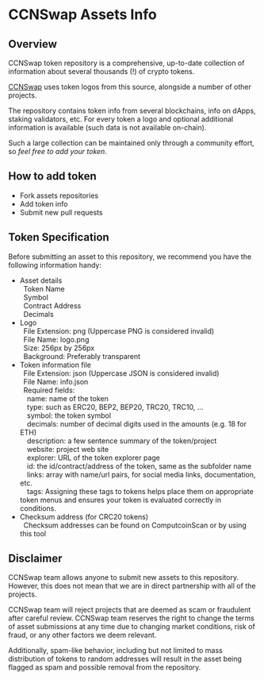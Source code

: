 # CCNSwap Assets Info

## Overview

CCNSwap token repository is a comprehensive, up-to-date collection of information about several thousands (!) of crypto tokens.

[CCNSwap](https://ccnswap.org) uses token logos from this source, alongside a number of other projects.

The repository contains token info from several blockchains, info on dApps, staking validators, etc.
For every token a logo and optional additional information is available (such data is not available on-chain).

Such a large collection can be maintained only through a community effort, so _feel free to add your token_.

## How to add token

 - Fork assets repositories
 - Add token info
 - Submit new pull requests

## Token Specification

Before submitting an asset to this repository, we recommend you have the following information handy:
 - Asset details
  <br/>&ensp;Token Name
  <br/>&ensp;Symbol
  <br/>&ensp;Contract Address
  <br/>&ensp;Decimals
 - Logo
  <br/>&ensp;File Extension: png (Uppercase PNG is considered invalid)
  <br/>&ensp;File Name: logo.png
  <br/>&ensp;Size: 256px by 256px
  <br/>&ensp;Background: Preferably transparent
 - Token information file
  <br/>&ensp;File Extension: json (Uppercase JSON is considered invalid)
  <br/>&ensp;File Name: info.json
  <br/>&ensp;Required fields:
  <br/>&ensp;&ensp;name: name of the token
  <br/>&ensp;&ensp;type: such as ERC20, BEP2, BEP20, TRC20, TRC10, ...
  <br/>&ensp;&ensp;symbol: the token symbol
  <br/>&ensp;&ensp;decimals: number of decimal digits used in the amounts (e.g. 18 for ETH)
  <br/>&ensp;&ensp;description: a few sentence summary of the token/project
  <br/>&ensp;&ensp;website: project web site
  <br/>&ensp;&ensp;explorer: URL of the token explorer page
  <br/>&ensp;&ensp;id: the id/contract/address of the token, same as the subfolder name
  <br/>&ensp;&ensp;links: array with name/url pairs, for social media links, documentation, etc.
  <br/>&ensp;&ensp;tags: Assigning these tags to tokens helps place them on appropriate token menus and ensures your token is evaluated correctly in conditions.
 - Checksum address (for CRC20 tokens)
  <br/>&ensp;Checksum addresses can be found on ComputcoinScan or by using this tool

## Disclaimer

CCNSwap team allows anyone to submit new assets to this repository. However, this does not mean that we are in direct partnership with all of the projects.

CCNSwap team will reject projects that are deemed as scam or fraudulent after careful review.
CCNSwap team reserves the right to change the terms of asset submissions at any time due to changing market conditions, risk of fraud, or any other factors we deem relevant.

Additionally, spam-like behavior, including but not limited to mass distribution of tokens to random addresses will result in the asset being flagged as spam and possible removal from the repository.
